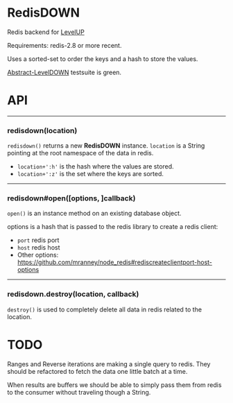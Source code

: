 # RedisDOWN

Redis backend for [LevelUP](https://github.com/rvagg/node-levelup)

Requirements: redis-2.8 or more recent.

Uses a sorted-set to order the keys and a hash to store the values.

[Abstract-LevelDOWN](https://github.com/rvagg/abstract-leveldown) testsuite is green.

# API
--------------------------------------------------------
<a name="ctor"></a>
### redisdown(location)
<code>redisdown()</code> returns a new **RedisDOWN** instance. `location` is a String pointing at the root namespace of the data in redis.

* `location+':h'` is the hash where the values are stored.
* `location+':z'` is the set where the keys are sorted.

--------------------------------------------------------
<a name="leveldown_open"></a>
### redisdown#open([options, ]callback)
<code>open()</code> is an instance method on an existing database object.

options is a hash that is passed to the redis library to create a redis client:

* `port` redis port
* `host` redis host
* Other options: https://github.com/mranney/node_redis#rediscreateclientport-host-options


-----------------------------------
### redisdown.destroy(location, callback)
<code>destroy()</code> is used to completely delete all data in redis related to the location.


# TODO
Ranges and Reverse iterations are making a single query to redis.
They should be refactored to fetch the data one little batch at a time.

When results are buffers we should be able to simply pass them from redis to the consumer without traveling though a String.
